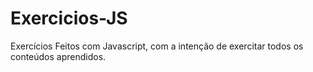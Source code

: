 # Exercicios-JS

Exercícios Feitos com Javascript, com a intenção de exercitar todos os conteúdos aprendidos.
